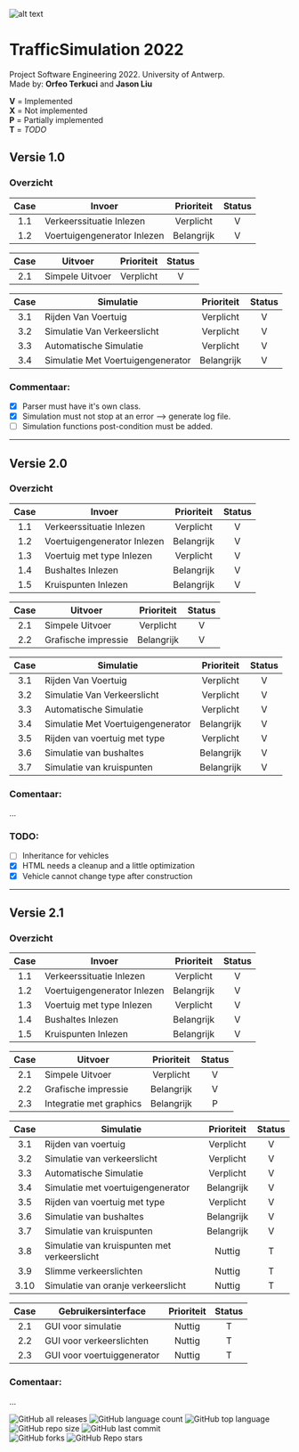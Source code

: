 ![alt text](https://upload.wikimedia.org/wikipedia/commons/e/e3/Universiteit_Antwerpen_logo.svg)
# TrafficSimulation 2022
Project Software Engineering 2022. University of Antwerp.  
Made by: **Orfeo Terkuci** and **Jason Liu**

**V** = Implemented   
**X** = Not implemented  
**P** = Partially implemented  
**T** = _TODO_

## Versie 1.0
### Overzicht

|Case | Invoer                      | Prioriteit   | Status |
|:---:|-----------------------------|:------------:|:------:|
|1.1  | Verkeerssituatie Inlezen    | Verplicht    |   V    | 
|1.2  | Voertuigengenerator Inlezen | Belangrijk   |   V    |

|Case | Uitvoer         | Prioriteit   | Status  |
|:---:|-----------------|:------------:|:-------:|
|2.1  | Simpele Uitvoer | Verplicht    |   V     |

|Case | Simulatie                         | Prioriteit   | Status |
|:---:|-----------------------------------|:------------:|:------:|
|3.1  | Rijden Van Voertuig               | Verplicht    |   V    |
|3.2  | Simulatie Van Verkeerslicht       | Verplicht    |   V    |
|3.3  | Automatische Simulatie            | Verplicht    |   V    |
|3.4  | Simulatie Met Voertuigengenerator | Belangrijk   |   V    |
 
### Commentaar:
- [X] Parser must have it's own class.  
- [X] Simulation must not stop at an error --> generate log file.  
- [ ] Simulation functions post-condition must be added.  

----------------------------------------------------------------------

## Versie 2.0  
### Overzicht  

|Case | Invoer                      | Prioriteit   | Status |
|:---:|-----------------------------|:------------:|:------:|
|1.1  | Verkeerssituatie Inlezen    | Verplicht    |   V    | 
|1.2  | Voertuigengenerator Inlezen | Belangrijk   |   V    |
|1.3  | Voertuig met type Inlezen   | Verplicht    |   V    |
|1.4  | Bushaltes Inlezen           | Belangrijk   |   V    |
|1.5  | Kruispunten Inlezen         | Belangrijk   |   V    |

|Case | Uitvoer                 | Prioriteit   | Status |
|:---:|-------------------------|:------------:|:------:|
|2.1  | Simpele Uitvoer         | Verplicht    |   V    |
|2.2  | Grafische impressie     | Belangrijk   |   V    |

|Case | Simulatie                         | Prioriteit   | Status |
|:---:|-----------------------------------|:------------:|:------:|
|3.1  | Rijden Van Voertuig               | Verplicht    |   V    |
|3.2  | Simulatie Van Verkeerslicht       | Verplicht    |   V    |
|3.3  | Automatische Simulatie            | Verplicht    |   V    |
|3.4  | Simulatie Met Voertuigengenerator | Belangrijk   |   V    |
|3.5  | Rijden van voertuig met type      | Verplicht    |   V    |
|3.6  | Simulatie van bushaltes           | Belangrijk   |   V    |
|3.7  | Simulatie van kruispunten         | Belangrijk   |   V    |

### Comentaar:
...
### TODO:
- [ ] Inheritance for vehicles  
- [X] HTML needs a cleanup and a little optimization 
- [X] Vehicle cannot change type after construction

----------------------------------------------------------------------

## Versie 2.1  
### Overzicht  

|Case | Invoer                      | Prioriteit   | Status |
|:---:|-----------------------------|:------------:|:------:|
|1.1  | Verkeerssituatie Inlezen    | Verplicht    |   V    | 
|1.2  | Voertuigengenerator Inlezen | Belangrijk   |   V    |
|1.3  | Voertuig met type Inlezen   | Verplicht    |   V    |
|1.4  | Bushaltes Inlezen           | Belangrijk   |   V    |
|1.5  | Kruispunten Inlezen         | Belangrijk   |   V    |

|Case | Uitvoer                 | Prioriteit   | Status |
|:---:|-------------------------|:------------:|:------:|
|2.1  | Simpele Uitvoer         | Verplicht    |   V    |
|2.2  | Grafische impressie     | Belangrijk   |   V    |
|2.3  | Integratie met graphics | Belangrijk   |   P    |


|Case | Simulatie                                   | Prioriteit   | Status |
|:---:|---------------------------------------------|:------------:|:------:|
|3.1  | Rijden van voertuig                         | Verplicht    |   V    |
|3.2  | Simulatie van verkeerslicht                 | Verplicht    |   V    |
|3.3  | Automatische Simulatie                      | Verplicht    |   V    |
|3.4  | Simulatie met voertuigengenerator           | Belangrijk   |   V    |
|3.5  | Rijden van voertuig met type                | Verplicht    |   V    |
|3.6  | Simulatie van bushaltes                     | Belangrijk   |   V    |
|3.7  | Simulatie van kruispunten                   | Belangrijk   |   V    |
|3.8  | Simulatie van kruispunten met verkeerslicht | Nuttig       |   T    |
|3.9  | Slimme verkeerslichten                      | Nuttig       |   T    |
|3.10 | Simulatie van oranje verkeerslicht          | Nuttig       |   T    |

|Case | Gebruikersinterface                 | Prioriteit   | Status |
|:---:|-------------------------------------|:------------:|:------:|
|2.1  | GUI voor simulatie                  | Nuttig       |   T    |
|2.2  | GUI voor verkeerslichten            | Nuttig       |   T    |
|2.3  | GUI voor voertuiggenerator          | Nuttig       |   T    |

### Comentaar:
...

![GitHub all releases](https://img.shields.io/github/downloads/OrfeoTerkuci/TrafficSimulation2022/total)
![GitHub language count](https://img.shields.io/github/languages/count/OrfeoTerkuci/TrafficSimulation2022)
![GitHub top language](https://img.shields.io/github/languages/top/OrfeoTerkuci/TrafficSimulation2022?color=yellow)
![GitHub repo size](https://img.shields.io/github/repo-size/OrfeoTerkuci/TrafficSimulation2022)
![GitHub last commit](https://img.shields.io/github/last-commit/OrfeoTerkuci/TrafficSimulation2022)  
![GitHub forks](https://img.shields.io/github/forks/OrfeoTerkuci/TrafficSimulation2022?style=social)
![GitHub Repo stars](https://img.shields.io/github/stars/OrfeoTerkuci/TrafficSimulation2022?style=social)
